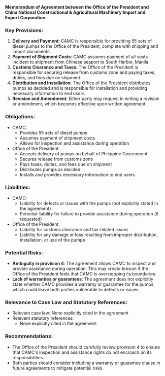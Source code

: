 **Memorandum of Agreement between the Office of the President and China National Constructional & Agricultural Machinery Import and Export Corporation**

### Key Provisions:

1. **Delivery and Payment**: CAMC is responsible for providing 55 sets of diesel pumps to the Office of the President, complete with shipping and import documents.
2. **Payment of Shipment Costs**: CAMC assumes payment of all costs incident to shipment from Chinese seaport to South Harbor, Manila.
3. **Customs Clearance and Taxes**: The Office of the President is responsible for securing release from customs zone and paying taxes, duties, and fees due on shipment.
4. **Distribution and Installation**: The Office of the President distributes pumps as decided and is responsible for installation and providing necessary information to end users.
5. **Revision and Amendment**: Either party may request in writing a revision or amendment, which becomes effective upon written agreement.

### Obligations:

* CAMC:
	+ Provides 55 sets of diesel pumps
	+ Assumes payment of shipment costs
	+ Allows for inspection and assistance during operation
* Office of the President:
	+ Accepts delivery of pumps on behalf of Philippine Government
	+ Secures release from customs zone
	+ Pays taxes, duties, and fees due on shipment
	+ Distributes pumps as decided
	+ Installs and provides necessary information to end users

### Liabilities:

* CAMC:
	+ Liability for defects or issues with the pumps (not explicitly stated in the agreement)
	+ Potential liability for failure to provide assistance during operation (if requested)
* Office of the President:
	+ Liability for customs clearance and tax-related issues
	+ Liability for any damage or loss resulting from improper distribution, installation, or use of the pumps

### Potential Risks:

* **Ambiguity in provision 4**: The agreement allows CAMC to inspect and provide assistance during operation. This may create tension if the Office of the President feels that CAMC is overstepping its boundaries.
* **Lack of warranties or guarantees**: The agreement does not explicitly state whether CAMC provides a warranty or guarantee for the pumps, which could leave both parties vulnerable to defects or issues.

### Relevance to Case Law and Statutory References:

* Relevant case law: None explicitly cited in the agreement
* Relevant statutory references:
	+ None explicitly cited in the agreement

### Recommendations:

* The Office of the President should carefully review provision 4 to ensure that CAMC's inspection and assistance rights do not encroach on its responsibilities.
* Both parties should consider including a warranty or guarantee clause in future agreements to mitigate potential risks.